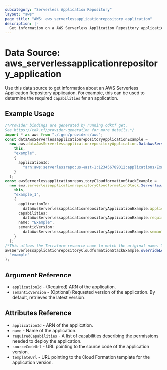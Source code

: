 ```yaml
---
subcategory: "Serverless Application Repository"
layout: "aws"
page_title: "AWS: aws_serverlessapplicationrepository_application"
description: |-
  Get information on a AWS Serverless Application Repository application
---
```


# Data Source: aws\_serverlessapplicationrepository\_application

Use this data source to get information about an AWS Serverless Application Repository application. For example, this can be used to determine the required `capabilities` for an application.

## Example Usage

```typescript
/*Provider bindings are generated by running cdktf get.
See https://cdk.tf/provider-generation for more details.*/
import * as aws from "./.gen/providers/aws";
const dataAwsServerlessapplicationrepositoryApplicationExample =
  new aws.dataAwsServerlessapplicationrepositoryApplication.DataAwsServerlessapplicationrepositoryApplication(
    this,
    "example",
    {
      applicationId:
        "arn:aws:serverlessrepo:us-east-1:123456789012:applications/ExampleApplication",
    }
  );
const awsServerlessapplicationrepositoryCloudformationStackExample =
  new aws.serverlessapplicationrepositoryCloudformationStack.ServerlessapplicationrepositoryCloudformationStack(
    this,
    "example_1",
    {
      applicationId:
        dataAwsServerlessapplicationrepositoryApplicationExample.applicationId,
      capabilities:
        dataAwsServerlessapplicationrepositoryApplicationExample.requiredCapabilities,
      name: "Example",
      semanticVersion:
        dataAwsServerlessapplicationrepositoryApplicationExample.semanticVersion,
    }
  );
/*This allows the Terraform resource name to match the original name. You can remove the call if you don't need them to match.*/
awsServerlessapplicationrepositoryCloudformationStackExample.overrideLogicalId(
  "example"
);

```

## Argument Reference

* `applicationId` - (Required) ARN of the application.
* `semanticVersion` - (Optional) Requested version of the application. By default, retrieves the latest version.

## Attributes Reference

* `applicationId` - ARN of the application.
* `name` - Name of the application.
* `requiredCapabilities` - A list of capabilities describing the permissions needed to deploy the application.
* `sourceCodeUrl` - URL pointing to the source code of the application version.
* `templateUrl` - URL pointing to the Cloud Formation template for the application version.
